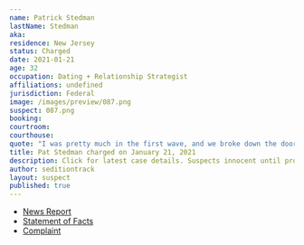 ```yaml
---
name: Patrick Stedman
lastName: Stedman
aka:
residence: New Jersey
status: Charged
date: 2021-01-21
age: 32
occupation: Dating + Relationship Strategist
affiliations: undefined
jurisdiction: Federal
image: /images/preview/087.png
suspect: 087.png
booking:
courtroom:
courthouse:
quote: "I was pretty much in the first wave, and we broke down the doors and climbed up the back part of the Capitol building and got all the way into the chambers"
title: Pat Stedman charged on January 21, 2021
description: Click for latest case details. Suspects innocent until proven guilty.
author: seditiontrack
layout: suspect
published: true
---
```

- [News Report](https://www.nj.com/news/2021/01/nj-man-charged-with-taking-part-in-attack-at-us-capitol-posted-videos-from-inside-feds-say.html)
- [Statement of Facts](https://www.justice.gov/file/1357721/download)
- [Complaint](https://www.justice.gov/opa/page/file/1357726/download)
